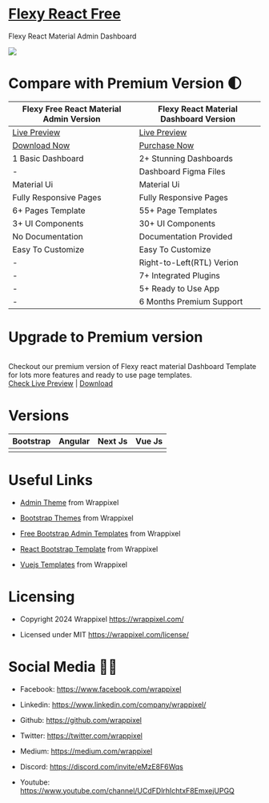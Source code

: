
# <a href="https://flexy-react-free.netlify.app/dashboards/dashboard1">Flexy React Free</a>
Flexy React Material Admin Dashboard

<!-- Main image of Template -->
<a target="_blank" href="https://www.wrappixel.com/templates/free-material-ui-template/">
  <img src="https://www.wrappixel.com/wp-content/uploads/edd/2021/07/flexy-react-admin-free.jpg" />
</a>


# Compare with Premium Version 🌓

<table>
<thead>
<tr>
<th>Flexy Free React Material Admin Version</th>
<th>Flexy React Material Dashboard Version</th>
</tr>
</thead>
<tbody>
<tr>
  <td>
    <a href="https://flexy-react-free.netlify.app/dashboards/dashboard1">Live Preview</a>
  </td>
  <td>
  <a href="https://demos.wrappixel.com/free-admin-templates/react/flexy-react-free/landingpage/index.html">Live Preview</a>
  </td>
</tr>
<tr>
  <td>
    <a href="https://www.wrappixel.com/templates/free-material-ui-template/">Download Now</a>
  </td>
  <td>
    <a href="https://www.wrappixel.com/templates/flexy-react-material-dashboard-admin/">Purchase Now</a>
  </td>
</tr>
<tr>
  <td>
  1 Basic Dashboard
  </td>
  <td>
  2+ Stunning Dashboards
  </td>
</tr>
<tr>
  <td>
  -
  </td>
  <td>
  Dashboard Figma Files
  </td>
</tr>
<tr>
  <td>
  Material Ui
  </td>
  <td>
  Material Ui
  </td>
</tr>
<tr>
  <td>
  Fully Responsive Pages
  </td>
  <td>
  Fully Responsive Pages
  </td>
</tr>
<tr>
  <td>
  6+ Pages Template
  </td>
  <td>
  55+ Page Templates
  </td>
</tr>
<tr>
  <td>
  3+ UI Components
  </td>
  <td>
  30+ UI Components
  </td>
</tr>
<tr>
  <td>
  No Documentation
  </td>
  <td>
  Documentation Provided
  </td>
</tr>
<tr>
  <td>
  Easy To Customize
  </td>
  <td>
  Easy To Customize
  </td>
</tr>
<tr>
  <td>
  -
  </td>
  <td>
  Right-to-Left(RTL) Verion
  </td>
</tr>
<tr>
  <td>
  -
  </td>
  <td>
  7+ Integrated Plugins
  </td>
</tr>
<tr>
  <td>
  -
  </td>
  <td>
  5+ Ready to Use App
  </td>
</tr>
<tr>
  <td>
  -
  </td>
  <td>
  6 Months Premium Support
  </td>
</tr>
</tbody>
</table>

# Upgrade to Premium version

<a target="_blank" href="https://www.wrappixel.com/templates/flexy-react-material-dashboard-admin/">
  <img src="https://www.wrappixel.com/wp-content/uploads/edd/2021/07/flexy-react-admin.jpg" alt="">
</a>
<p>
  Checkout our premium version of Flexy react material Dashboard Template for lots more features and ready to use page templates.<br>
  <a href="https://demos.wrappixel.com/free-admin-templates/react/flexy-react-free/landingpage/index.html">Check Live Preview</a> | <a href="https://www.wrappixel.com/templates/flexy-react-material-dashboard-admin/">Download</a>
</p>

<!-- Versions of Template -->
# Versions
<table>
<thead>
<tr>
<th>Bootstrap</th>
<th>Angular</th>
<th>Next Js</th>
<th>Vue Js</th>
</tr>
</thead>
<tbody>
<tr>
<td>
  <a href="https://www.wrappixel.com/templates/flexy-bootstrap-admin-template/" width="150px">
    <img src="https://www.wrappixel.com/wp-content/uploads/edd/2021/05/flexy.jpg" alt="" style="max-width:150px;">
  </a>
</td>
<td>
  <a href="https://www.wrappixel.com/templates/flexy-material-angular-admin/" rel="nofollow" width="150px">
    <img src="https://www.wrappixel.com/wp-content/uploads/2022/03/flexy-angular-pro.jpg" alt="" style="max-width:150px;">
  </a>
</td>
<td>
  <a href="https://www.wrappixel.com/templates/flexy-nextjs-dashboard-material-ui/" rel="nofollow" width="150px">
    <img src="https://www.wrappixel.com/wp-content/uploads/edd/2022/04/nextjs-flexy.jpg" alt="" style="max-width:150px;">
  </a>
</td>
<td>
  <a href="https://www.wrappixel.com/templates/flexy-vuetify-dashboard/" rel="nofollow" width="150px">
    <img src="https://www.wrappixel.com/wp-content/uploads/edd/2022/03/fley-vue.jpg" alt="" style="max-width:150px;">
  </a>
</td>
</td>
  
</tr>
</tbody>
</table>





<!-- Useful Links of Template -->
# Useful Links
- <p><a href="https://www.wrappixel.com/">Admin Theme</a> from Wrappixel</p>
- <p><a href="https://www.wrappixel.com/templates/materialpro/">Bootstrap Themes</a> from Wrappixel</p>
- <p><a href="https://www.wrappixel.com/templates/materialpro-lite/">Free Bootstrap Admin Templates</a> from Wrappixel</p>
- <p><a href="https://www.wrappixel.com/templates/materialpro-react-redux-admin/">React Bootstrap Template</a> from Wrappixel</p>
- <p><a href="https://www.wrappixel.com/templates/materialpro-vuetify-admin/">Vuejs Templates</a> from Wrappixel</p>


<!-- Licensing of Template -->
# Licensing
- <p>Copyright 2024 Wrappixel <a href="https://www.wrappixel.com/">https://wrappixel.com/</a></p>
- <p>Licensed under MIT <a href="https://www.wrappixel.com/license/">https://wrappixel.com/license/</a></p>


<!-- Social Media of Adminmart -->
# Social Media 👭🏼
- <p>Facebook: <a href="https://www.facebook.com/wrappixel">https://www.facebook.com/wrappixel</a></p>
- <p>Linkedin: <a href="https://www.linkedin.com/company/wrappixel/">https://www.linkedin.com/company/wrappixel/</a></p>
- <p>Github: <a href="https://github.com/wrappixel">https://github.com/wrappixel</a></p>
- <p>Twitter: <a href="https://twitter.com/wrappixel">https://twitter.com/wrappixel</a></p>
- <p>Medium: <a href="https://medium.com/wrappixel">https://medium.com/wrappixel</a></p>
- <p>Discord: <a href="https://discord.com/invite/eMzE8F6Wqs">https://discord.com/invite/eMzE8F6Wqs</a></p>
- <p>Youtube: <a href="https://www.youtube.com/channel/UCdFDlrhIchtxF8EmxejUPGQ">https://www.youtube.com/channel/UCdFDlrhIchtxF8EmxejUPGQ</a></p>


